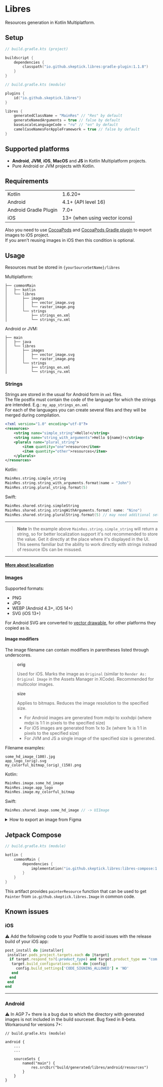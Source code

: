 # Libres

Resources generation in Kotlin Multiplatform.

## Setup

```kotlin
// build.gradle.kts (project)

buildscript {
    dependencies {
        classpath("io.github.skeptick.libres:gradle-plugin:1.1.8")
    }
}
```

```kotlin
// build.gradle.kts (module)

plugins {
    id("io.github.skeptick.libres")
}

libres {
    generatedClassName = "MainRes" // "Res" by default
    generateNamedArguments = true // false by default
    baseLocaleLanguageCode = "ru" // "en" by default
    camelCaseNamesForAppleFramework = true // false by default
}
```

## Supported platforms

- **Android**, **JVM**, **iOS**, **MacOS** and **JS** in Kotlin Multiplatform projects.  
- Pure Android or JVM projects with Kotlin.


## Requirements

|                       |                               |
|-----------------------|-------------------------------|
| Kotlin                | 1.6.20+                       |
| Android               | 4.1+ (API level 16)           |
| Android Gradle Plugin | 7.0+                          |
| iOS                   | 13+ (when using vector icons) |

Also you need to use [CocoaPods](https://cocoapods.org/) and 
[CocoaPods Gradle plugin](https://kotlinlang.org/docs/native-cocoapods-dsl-reference.html) 
to export images to iOS project.  
If you aren't reusing images in iOS then this condition is optional.

## Usage

Resources must be stored in `{yourSourceSetName}/libres`

Multiplatform:
```
├── commonMain
│   ├── kotlin
│   └── libres
│       ├── images
│       │   ├── vector_image.svg
│       │   └── raster_image.png
│       └── strings
│           ├── strings_en.xml
│           └── strings_ru.xml
```

Android or JVM:
```
├── main
│   ├── java
│   └── libres
│       ├── images
│       │   ├── vector_image.svg
│       │   └── raster_image.png
│       └── strings
│           ├── strings_en.xml
│           └── strings_ru.xml
```

### Strings
Strings are stored in the usual for Android form in `xml` files.  
The file postfix must contain the code of the language for which the strings are intended. E.g.: `my_app_strings_en.xml`  
For each of the languages you can create several files and they will be merged during compilation.
```xml
<?xml version="1.0" encoding="utf-8"?>
<resources>
    <string name="simple_string">Hello!</string>
    <string name="string_with_arguments">Hello ${name}!</string>
    <plurals name="plural_string">
        <item quantity="one">resource</item>
        <item quantity="other">resources</item>
    </plurals>
</resources>
```

Kotlin:
```kotlin
MainRes.string.simple_string
MainRes.string.string_with_arguments.format(name = "John")
MainRes.string.plural_string.format(5)
```
Swift:
```swift
MainRes.shared.string.simpleString
MainRes.shared.string.stringWithArguments.format( name: "Nino")
MainRes.shared.string.pluralString.format(5) // may need additional setup for some languages. See `More about localization`.
```
***
> **Note**
> In the example above `MainRes.string.simple_string` will return a string, 
> so for better localization support it's not recommended to store the value. 
> Get it directly at the place where it's displayed in the UI. 
> This seems familiar but the ability to work directly with strings instead of resource IDs can be misused.
***
#### [More about localization](docs/LOCALIZATION.md)

### Images

Supported formats:
- PNG
- JPG
- WEBP (Android 4.3+, iOS 14+)
- SVG (iOS 13+)

For Android SVG are converted to 
[vector drawable](https://developer.android.com/develop/ui/views/graphics/vector-drawable-resources), 
for other platforms they copied as is.

#### Image modifiers
The image filename can contain modifiers in parentheses listed through underscores.

> **orig**
> 
> Used for iOS. Marks the image as `Original` (similar to `Render As: Original Image` in the Assets Manager in XCode). 
Recommended for multicolor images.

> **size**
> 
> Applies to bitmaps. Reduces the image resolution to the specified size.
> - For Android images are generated from mdpi to xxxhdpi (where mdpi is 1:1 in pixels to the specified size)
> - For iOS images are generated from 1x to 3x (where 1x is 1:1 in pixels to the specified size)
> - For JVM and JS a single image of the specified size is generated.

Filename examples:
```
some_hd_image_(100).jpg
app_logo_(orig).svg
my_colorful_bitmap_(orig)_(150).png
```
Kotlin:
```kotlin
MainRes.image.some_hd_image
MainRes.image.app_logo
MainRes.image.my_colorful_bitmap
```
Swift:
```swift
MainRes.shared.image.some_hd_image // -> UIImage
```

<details>
  <summary>How to export an image from Figma</summary>

To obtain bundle of png images with different resolutions (e.g. mdpi - xxxhdpi on Android) do the following steps
1. Export image from Figma with x4 scale (it matches to the biggest used size (xxxhdpi on Android))
2. Put it to libres/images package
3. Remember the biggest side value of image represented in Figma
4. Rename image with the value of the biggest side: from **pic.png** to **pic_(orig)_({side_value})** or **pic_({side_value})**

Sample:
Image size in Figma is **240x89**. Final image name is **pic_(orig)_(240).png**
</details>

## Jetpack Compose

```kotlin
// build.gradle.kts (module)

kotlin {
    commonMain {
        dependencies {
            implementation("io.github.skeptick.libres:libres-compose:1.1.8")
        }
    }
}
```

This artifact provides `painterResource` function that can be used
to get `Painter` from `io.github.skeptick.libres.Image` in common code.

## Known issues

### iOS
⚠️ Add the following code to your Podfile to avoid issues with the release build of your iOS app:
```ruby
post_install do |installer|
 installer.pods_project.targets.each do |target|
  if target.respond_to?(:product_type) and target.product_type == "com.apple.product-type.bundle"
   target.build_configurations.each do |config|
     config.build_settings['CODE_SIGNING_ALLOWED'] = 'NO'
   end
  end
 end
end
```
***

### Android
⚠️ In AGP 7+ there is a bug due to which the directory with generated images
is not included in the build sourceset. Bug fixed in 8-beta.  
Workaround for versions 7+:
```
// build.gradle.kts (module)

android {
    ...
    ...
    
    sourceSets {
        named("main") {
            res.srcDir("build/generated/libres/android/resources")
        }
    }
}
```
